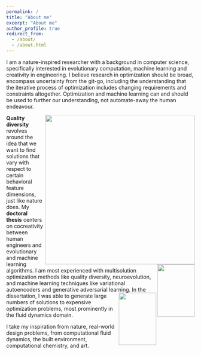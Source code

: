 ```yaml
---
permalink: /
title: "About me"
excerpt: "About me"
author_profile: true
redirect_from: 
  - /about/
  - /about.html
---
```


I am a nature-inspired researcher with a background in computer science, specifically interested in evolutionary computation, machine learning and creativity in engineering. I believe research in optimization should be broad, encompass uncertainty from the git-go, including the understanding that the iterative process of optimization includes changing requirements and constraints altogether. Optimization and machine learning can and should be used to further our understanding, not automate-away the human endeavour.

<img align="right" src="https://alexander-hagg.github.io/images/pub5.png" width="400">
<b>Quality diversity</b> revolves around the idea that we want to find solutions that vary with respect to certain behavioral feature dimensions, just like nature does.

<img align="right" src="https://alexander-hagg.github.io/images/pub2.png" width="100" height="140">
My <b>doctoral thesis</b> centers on cocreativity between human engineers and evolutionary and machine learning algorithms. I am most experienced with multisolution optimization methods like quality diversity, neuroevolution, and machine learning techniques like variational autoencoders and generative adversarial learning.

<img align="right" src="https://alexander-hagg.github.io/images/06.png" width="100" height="140">
In the dissertation, I was able to generate large numbers of solutions to expensive optimization problems, most prominently in the fluid dynamics domain.


I take my inspiration from nature, real-world design problems, from computational fluid dynamics, the built environment, computational chemistry, and art.

